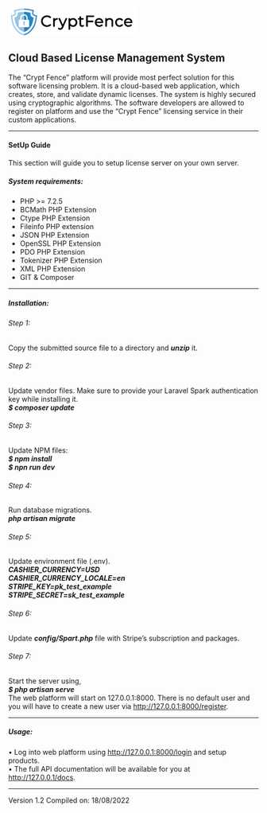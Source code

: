 
![CryptFence Logo](https://github.com/RashanH/Plymouth-Crypto-Auth/raw/main/public/images/logo/logo_01.png "CryptFence Logo")

## Cloud Based License Management System

The “Crypt Fence” platform will provide most perfect solution for this software licensing problem. It is a cloud-based web application, which creates, store, and validate dynamic licenses. The system is highly secured using cryptographic algorithms. The software developers are allowed to register on platform and use the “Crypt Fence” licensing service in their custom applications.

------------

#### SetUp Guide
This section will guide you to setup license server on your own server. 

##### System requirements:
- PHP >= 7.2.5
- BCMath PHP Extension
- Ctype PHP Extension
- Fileinfo PHP extension
- JSON PHP Extension
- OpenSSL PHP Extension
- PDO PHP Extension
- Tokenizer PHP Extension
- XML PHP Extension
- GIT & Composer 

------------

##### Installation:

###### Step 1:
Copy the submitted source file to a directory and ***unzip*** it.
###### Step 2:
Update vendor files. Make sure to provide your Laravel Spark authentication key while installing it.  
***$ composer update***
###### Step 3:
Update NPM files:  
***$ npm install  
$ npn run dev***
###### Step 4:
Run database migrations.  
***php artisan migrate***
###### Step 5:
Update environment file (.env).  
***CASHIER_CURRENCY=USD  
CASHIER_CURRENCY_LOCALE=en  
STRIPE_KEY=pk_test_example  
STRIPE_SECRET=sk_test_example***
###### Step 6:
Update ***config/Spart.php*** file with Stripe’s subscription and packages.  
###### Step 7:
Start the server using,  
***$ php artisan serve***  
The web platform will start on 127.0.0.1:8000. There is no default user and you will have to create a new user via http://127.0.0.1:8000/register.

------------

##### Usage:
•	Log into web platform using http://127.0.0.1:8000/login and setup products.  
•	The full API documentation will be available for you at http://127.0.0.1/docs. 

------------
Version 1.2
Compiled on: 18/08/2022
